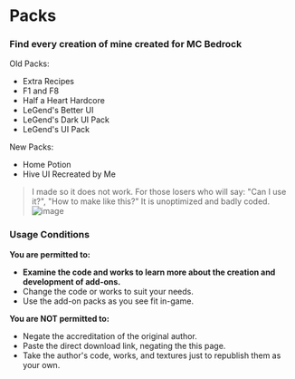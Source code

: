 # Packs

### Find every creation of mine created for MC Bedrock

Old Packs:

- Extra Recipes
- F1  and F8
- Half a Heart Hardcore
- LeGend's Better UI
- LeGend's Dark UI Pack
- LeGend's UI Pack

New Packs:

- Home Potion
- Hive UI Recreated by Me
> I made so it does not work.
> For those losers who will say: "Can I use it?", "How to make like this?"
> It is unoptimized and badly coded.
![image](https://user-images.githubusercontent.com/98607285/232242344-ce7ab808-cf5a-4dab-ad19-ff91fdaccd9e.png)

### Usage Conditions

**You are permitted to:**

- **Examine the code and works to learn more about the creation and development of add-ons.**
- Change the code or works to suit your needs.
- Use the add-on packs as you see fit in-game.

**You are NOT permitted to:**

- Negate the accreditation of the original author.
- Paste the direct download link, negating the this page.
- Take the author's code, works, and textures just to republish them as your own.

